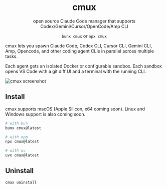 <h1 align="center">cmux</h1>
<p align="center">open source Claude Code manager that supports Codex/Gemini/Cursor/OpenCode/Amp CLI</p>

<p align="center"><code>bunx cmux</code> or <code>npx cmux</code></p>

cmux lets you spawn Claude Code, Codex CLI, Cursor CLI, Gemini CLI, Amp, Opencode, and other coding agent CLIs in parallel across multiple tasks.

Each agent gets an isolated Docker or configurable sandbox. Each sandbox opens VS Code with a git diff UI and a terminal with the running CLI.

![cmux screenshot](./assets/cmux-screenshot.png)

## Install

cmux supports macOS (Apple Silicon, x64 coming soon). Linux and Windows support is also coming soon.

```bash
# with bun
bunx cmux@latest

# with npm
npx cmux@latest

# with uv
uvx cmux@latest
```

<!-- ## Upgrade

```bash
cmux upgrade
``` -->

## Uninstall

```bash
cmux uninstall
```
